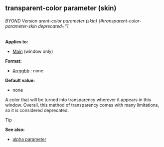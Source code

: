## transparent-color parameter (skin) 
###### BYOND Version arent-color parameter (skin) {#transparent-color-parameter-skin deprecated="1


**Applies to:**
+   [Main](/ref/skin/control/main.md)  (window only)

**Format:**
+   [#rrggbb](/ref/appendix/html-colors.md) :   none

**Default value:**
+   none


A color that will be turned into transparency wherever it
appears in this window. Overall, this method of transparency comes with
many limitations, so it is considered deprecated.

> [!TIP] 
> **See also:**
> +   [alpha parameter](/ref/skin/param/alpha.md) 